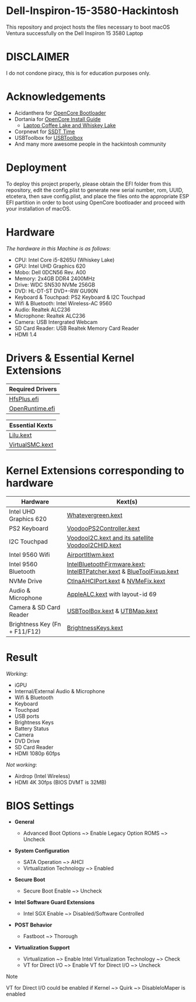 # Dell-Inspiron-15-3580-Hackintosh
This repository and project hosts the files necessary to boot macOS Ventura successfully on the Dell Inspiron 15 3580 Laptop

# DISCLAIMER
I do not condone piracy, this is for education purposes only.

# Acknowledgements
- Acidanthera for [OpenCore Bootloader](https://github.com/acidanthera/OpenCorePkg)
- Dortania for [OpenCore Install Guide](https://dortania.github.io/OpenCore-Install-Guide)
  -  [Laptop Coffee Lake and Whiskey Lake](https://dortania.github.io/OpenCore-Install-Guide/config-laptop.plist/coffee-lake.html)
- Corpnewt for [SSDT Time](https://github.com/corpnewt/SSDTTime)
- USBToolbox for [USBToolbox](https://github.com/USBToolBox)
- And many more awesome people in the hackintosh community
  
# Deployment
To deploy this project properly, please obtain the EFI folder from this repository, edit the config.plist to generate new serial number, rom, UUID, etcetera, then save config.plist, and place the files onto the appropriate ESP EFI partition in order to boot using OpenCore bootloader and proceed with your installation of macOS.

# Hardware
_The hardware in this Machine is as follows_:
- CPU: Intel Core i5-8265U (Whiskey Lake)
- GPU: Intel UHD Graphics 620
- Mobo: Dell 0DCN56 Rev. A00
- Memory: 2x4GB DDR4 2400MHz 
- Drive: WDC SN530 NVMe 256GB
- DVD: HL-DT-ST DVD+-RW GU90N
- Keyboard & Touchpad: PS2 Keyboard & I2C Touchpad
- Wifi & Bluetooth: Intel Wireless-AC 9560
- Audio: Realtek ALC236
- Microphone: Realtek ALC236
- Camera: USB Intergrated Webcam
- SD Card Reader: USB Realtek Memory Card Reader
- HDMI 1.4

# Drivers & Essential Kernel Extensions
| Required Drivers |
| ------------- |
| [HfsPlus.efi](https://github.com/acidanthera/OcBinaryData/blob/master/Drivers/HfsPlus.efi) |
| [OpenRuntime.efi](https://github.com/acidanthera/OpenCorePkg) |

| Essential Kexts |
| ------------- |
| [Lilu.kext](https://github.com/acidanthera/Lilu) |
| [VirtualSMC.kext](https://github.com/acidanthera/VirtualSMC) |

# Kernel Extensions corresponding to hardware
| Hardware  | Kext(s) |
| ------------- | ------------- |
| Intel UHD Graphics 620  | [Whatevergreen.kext](https://github.com/acidanthera/WhateverGreen)  |
| PS2 Keyboard | [VoodooPS2Controller.kext](https://github.com/acidanthera/VoodooPS2)  |
| I2C Touchpad | [VoodooI2C.kext and its satellite VoodooI2CHID.kext](https://github.com/VoodooI2C/VoodooI2C)  |
| Intel 9560 Wifi | [AirportItlwm.kext](https://github.com/OpenIntelWireless/itlwm)|
| Intel 9560 Bluetooth | [IntelBluetoothFirmware.kext; IntelBTPatcher.kext](https://github.com/OpenIntelWireless/IntelBluetoothFirmware) & [BlueToolFixup.kext](https://github.com/acidanthera/BrcmPatchRAM)|
| NVMe Drive | [CtlnaAHCIPort.kext](https://github.com/dortania/OpenCore-Install-Guide/blob/master/extra-files/CtlnaAHCIPort.kext.zip) & [NVMeFix.kext](https://github.com/acidanthera/NVMeFix) |
| Audio & Microphone | [AppleALC.kext](https://github.com/acidanthera/AppleALC) with layout-id 69  |
| Camera & SD Card Reader | [USBToolBox.kext](https://github.com/USBToolBox/kext) & [UTBMap.kext](https://github.com/USBToolBox/tool)  |
| Brightness Key (Fn + F11/F12)  | [BrightnessKeys.kext](https://github.com/acidanthera/BrightnessKeys)  |

# Result
_Working_:
- iGPU
- Internal/External Audio & Microphone
- Wifi & Bluetooth
- Keyboard
- Touchpad
- USB ports
- Brightness Keys
- Battery Status
- Camera
- DVD Drive
- SD Card Reader
- HDMI 1080p 60fps

_Not working_:
- Airdrop (Intel Wireless)
- HDMI 4K 30fps (BIOS DVMT is 32MB)
  
# BIOS Settings
- **General**
  - Advanced Boot Options ~> Enable Legacy Option ROMS ~> Uncheck
 
- **System Configuration**
  - SATA Operation ~> AHCI
  - Virtualization Technology ~> Enabled
- **Secure Boot**
  - Secure Boot Enable ~> Uncheck
- **Intel Software Guard Extensions**
  - Intel SGX Enable ~> Disabled/Software Controlled
- **POST Behavior**
  - Fastboot ~> Thorough
- **Virtualization Support**
  - Virtualization ~> Enable Intel Virtualization Technology ~> Check
  - VT for Direct I/O ~> Enable VT for Direct I/O ~> Uncheck
> [!NOTE]
> VT for Direct I/O could be enabled if Kernel ~> Quirk ~> DisableIoMaper is enabled
